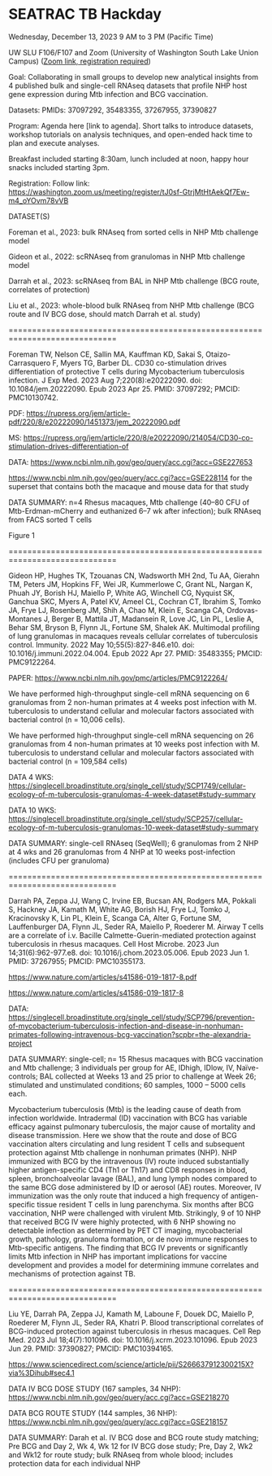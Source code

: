 # SEATRAC TB Hackday

Wednesday, December 13, 2023
9 AM to 3 PM (Pacific Time)

UW SLU F106/F107 and Zoom (University of Washington South Lake Union Campus)
([Zoom link, registration required](https://urldefense.com/v3/__https://washington.zoom.us/meeting/register/tJ0sf-GtrjMtHtAekQf7Ew-m4_oYOvm78vVB__;!!GuAItXPztq0!nEXklIjP7jjBX1StCKX1p08_DtEWjHU6skNOBaO0ntWCECjyQD9WB8glSFwDTxCp98VbKIU_x7RSTnc2p_c$))

Goal: Collaborating in small groups to develop new analytical insights
from 4 published bulk and single-cell RNAseq datasets that profile NHP
host gene expression during Mtb infection and BCG vaccination.

Datasets: PMIDs: 37097292, 35483355, 37267955, 37390827

Program: Agenda here [link to agenda]. Short talks to introduce datasets, workshop tutorials on
analysis techniques, and open-ended hack time to plan and execute
analyses.

Breakfast included starting 8:30am, lunch included at noon, happy
hour snacks included starting 3pm.

Registration:
Follow link: https://washington.zoom.us/meeting/register/tJ0sf-GtrjMtHtAekQf7Ew-m4_oYOvm78vVB


DATASET(S) 

Foreman et al., 2023: bulk RNAseq from sorted cells in NHP Mtb challenge model 

Gideon et al., 2022: scRNAseq from granulomas in NHP Mtb challenge model 

Darrah et al., 2023: scRNAseq from BAL in NHP Mtb challenge (BCG route, correlates of protection) 

Liu et al., 2023: whole-blood bulk RNAseq from NHP Mtb challenge (BCG route and IV BCG dose, should match Darrah et al. study) 

 

============================================================================= 

Foreman TW, Nelson CE, Sallin MA, Kauffman KD, Sakai S, Otaizo-Carrasquero F, Myers TG, Barber DL. CD30 co-stimulation drives differentiation of protective T cells during Mycobacterium tuberculosis infection. J Exp Med. 2023 Aug 7;220(8):e20222090. doi: 10.1084/jem.20222090. Epub 2023 Apr 25. PMID: 37097292; PMCID: PMC10130742. 

PDF: https://rupress.org/jem/article-pdf/220/8/e20222090/1451373/jem_20222090.pdf 

MS: https://rupress.org/jem/article/220/8/e20222090/214054/CD30-co-stimulation-drives-differentiation-of 

DATA: https://www.ncbi.nlm.nih.gov/geo/query/acc.cgi?acc=GSE227653 

https://www.ncbi.nlm.nih.gov/geo/query/acc.cgi?acc=GSE228114 for the superset that contains both the macaque and mouse data for that study 

DATA SUMMARY: n=4 Rhesus macaques, Mtb challenge (40–80 CFU of Mtb-Erdman-mCherry and euthanized 6–7 wk after infection); bulk RNAseq from FACS sorted T cells 

 

Figure 1   

 

============================================================================= 

Gideon HP, Hughes TK, Tzouanas CN, Wadsworth MH 2nd, Tu AA, Gierahn TM, Peters JM, Hopkins FF, Wei JR, Kummerlowe C, Grant NL, Nargan K, Phuah JY, Borish HJ, Maiello P, White AG, Winchell CG, Nyquist SK, Ganchua SKC, Myers A, Patel KV, Ameel CL, Cochran CT, Ibrahim S, Tomko JA, Frye LJ, Rosenberg JM, Shih A, Chao M, Klein E, Scanga CA, Ordovas-Montanes J, Berger B, Mattila JT, Madansein R, Love JC, Lin PL, Leslie A, Behar SM, Bryson B, Flynn JL, Fortune SM, Shalek AK. Multimodal profiling of lung granulomas in macaques reveals cellular correlates of tuberculosis control. Immunity. 2022 May 10;55(5):827-846.e10. doi: 10.1016/j.immuni.2022.04.004. Epub 2022 Apr 27. PMID: 35483355; PMCID: PMC9122264. 

PAPER: https://www.ncbi.nlm.nih.gov/pmc/articles/PMC9122264/ 

We have performed high-throughput single-cell mRNA sequencing on 6 granulomas from 2 non-human primates at 4 weeks post infection with M. tuberculosis to understand cellular and molecular factors associated with bacterial control (n = 10,006 cells). 

We have performed high-throughput single-cell mRNA sequencing on 26 granulomas from 4 non-human primates at 10 weeks post infection with M. tuberculosis to understand cellular and molecular factors associated with bacterial control (n = 109,584 cells) 

 

DATA 4 WKS: https://singlecell.broadinstitute.org/single_cell/study/SCP1749/cellular-ecology-of-m-tuberculosis-granulomas-4-week-dataset#study-summary 

DATA 10 WKS: https://singlecell.broadinstitute.org/single_cell/study/SCP257/cellular-ecology-of-m-tuberculosis-granulomas-10-week-dataset#study-summary 

DATA SUMMARY: single-cell RNAseq (SeqWell); 6 granulomas from 2 NHP at 4 wks and 26 granulomas from 4 NHP at 10 weeks post-infection (includes CFU per granuloma) 

============================================================================= 

Darrah PA, Zeppa JJ, Wang C, Irvine EB, Bucsan AN, Rodgers MA, Pokkali S, Hackney JA, Kamath M, White AG, Borish HJ, Frye LJ, Tomko J, Kracinovsky K, Lin PL, Klein E, Scanga CA, Alter G, Fortune SM, Lauffenburger DA, Flynn JL, Seder RA, Maiello P, Roederer M. Airway T cells are a correlate of i.v. Bacille Calmette-Guerin-mediated protection against tuberculosis in rhesus macaques. Cell Host Microbe. 2023 Jun 14;31(6):962-977.e8. doi: 10.1016/j.chom.2023.05.006. Epub 2023 Jun 1. PMID: 37267955; PMCID: PMC10355173. 

https://www.nature.com/articles/s41586-019-1817-8.pdf 

https://www.nature.com/articles/s41586-019-1817-8 

DATA: https://singlecell.broadinstitute.org/single_cell/study/SCP796/prevention-of-mycobacterium-tuberculosis-infection-and-disease-in-nonhuman-primates-following-intravenous-bcg-vaccination?scpbr=the-alexandria-project 

 

DATA SUMMARY: single-cell; n= 15 Rhesus macaques with BCG vaccination and Mtb challenge; 3 individuals per group for AE, IDhigh, IDlow, IV, Naïve-controls; BAL collected at Weeks 13 and 25 prior to challenge at Week 26; stimulated and unstimulated conditions; 60 samples, 1000 – 5000 cells each. 

Mycobacterium tuberculosis (Mtb) is the leading cause of death from infection worldwide. Intradermal (ID) vaccination with BCG has variable efficacy against pulmonary tuberculosis, the major cause of mortality and disease transmission. Here we show that the route and dose of BCG vaccination alters circulating and lung resident T cells and subsequent protection against Mtb challenge in nonhuman primates (NHP). NHP immunized with BCG by the intravenous (IV) route induced substantially higher antigen-specific CD4 (Th1 or Th17) and CD8 responses in blood, spleen, bronchoalveolar lavage (BAL), and lung lymph nodes compared to the same BCG dose administered by ID or aerosol (AE) routes. Moreover, IV immunization was the only route that induced a high frequency of antigen-specific tissue resident T cells in lung parenchyma. Six months after BCG vaccination, NHP were challenged with virulent Mtb. Strikingly, 9 of 10 NHP that received BCG IV were highly protected, with 6 NHP showing no detectable infection as determined by PET CT imaging, mycobacterial growth, pathology, granuloma formation, or de novo immune responses to Mtb-specific antigens. The finding that BCG IV prevents or significantly limits Mtb infection in NHP has important implications for vaccine development and provides a model for determining immune correlates and mechanisms of protection against TB. 

 

============================================================================= 

Liu YE, Darrah PA, Zeppa JJ, Kamath M, Laboune F, Douek DC, Maiello P, Roederer M, Flynn JL, Seder RA, Khatri P. Blood transcriptional correlates of BCG-induced protection against tuberculosis in rhesus macaques. Cell Rep Med. 2023 Jul 18;4(7):101096. doi: 10.1016/j.xcrm.2023.101096. Epub 2023 Jun 29. PMID: 37390827; PMCID: PMC10394165. 

https://www.sciencedirect.com/science/article/pii/S266637912300215X?via%3Dihub#sec4.1 

 

DATA IV BCG DOSE STUDY (167 samples, 34 NHP): https://www.ncbi.nlm.nih.gov/geo/query/acc.cgi?acc=GSE218270 

DATA BCG ROUTE STUDY (144 samples, 36 NHP):  https://www.ncbi.nlm.nih.gov/geo/query/acc.cgi?acc=GSE218157 

 

DATA SUMMARY: Darah et al.  IV BCG dose and BCG route study matching; Pre BCG and Day 2, Wk 4, Wk 12 for IV BCG dose study;  Pre, Day 2, Wk2 and Wk12 for route study; bulk RNAseq from whole blood; includes protection data for each individual NHP 